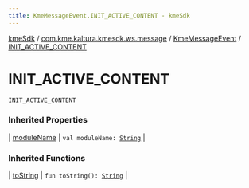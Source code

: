 ```yaml
---
title: KmeMessageEvent.INIT_ACTIVE_CONTENT - kmeSdk
---
```


[kmeSdk](../../index.html) / [com.kme.kaltura.kmesdk.ws.message](../index.html) / [KmeMessageEvent](index.html) / [INIT_ACTIVE_CONTENT](./-i-n-i-t_-a-c-t-i-v-e_-c-o-n-t-e-n-t.html)

# INIT_ACTIVE_CONTENT

`INIT_ACTIVE_CONTENT`

### Inherited Properties

| [moduleName](module-name.html) | `val moduleName: `[`String`](https://kotlinlang.org/api/latest/jvm/stdlib/kotlin/-string/index.html) |

### Inherited Functions

| [toString](to-string.html) | `fun toString(): `[`String`](https://kotlinlang.org/api/latest/jvm/stdlib/kotlin/-string/index.html) |

